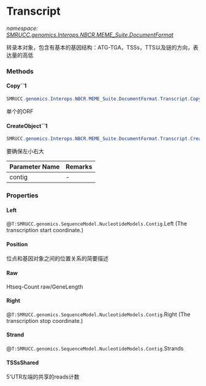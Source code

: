 ﻿# Transcript
_namespace: [SMRUCC.genomics.Interops.NBCR.MEME_Suite.DocumentFormat](./index.md)_

转录本对象，包含有基本的基因结构：ATG-TGA，TSSs，TTS以及链的方向，表达量的高低



### Methods

#### Copy``1
```csharp
SMRUCC.genomics.Interops.NBCR.MEME_Suite.DocumentFormat.Transcript.Copy``1(SMRUCC.genomics.Assembly.NCBI.GenBank.TabularFormat.ComponentModels.GeneBrief)
```
单个的ORF

#### CreateObject``1
```csharp
SMRUCC.genomics.Interops.NBCR.MEME_Suite.DocumentFormat.Transcript.CreateObject``1(SMRUCC.genomics.ComponentModel.Loci.NucleotideLocation)
```
要确保左小右大

|Parameter Name|Remarks|
|--------------|-------|
|contig|-|



### Properties

#### Left
@``T:SMRUCC.genomics.SequenceModel.NucleotideModels.Contig``.Left (The transcription start coordinate.)
#### Position
位点和基因对象之间的位置关系的简要描述
#### Raw
Htseq-Count raw/GeneLength
#### Right
@``T:SMRUCC.genomics.SequenceModel.NucleotideModels.Contig``.Right (The transcription stop coordinate.)
#### Strand
@``T:SMRUCC.genomics.SequenceModel.NucleotideModels.Contig``.Strands
#### TSSsShared
5'UTR左端的共享的reads计数
